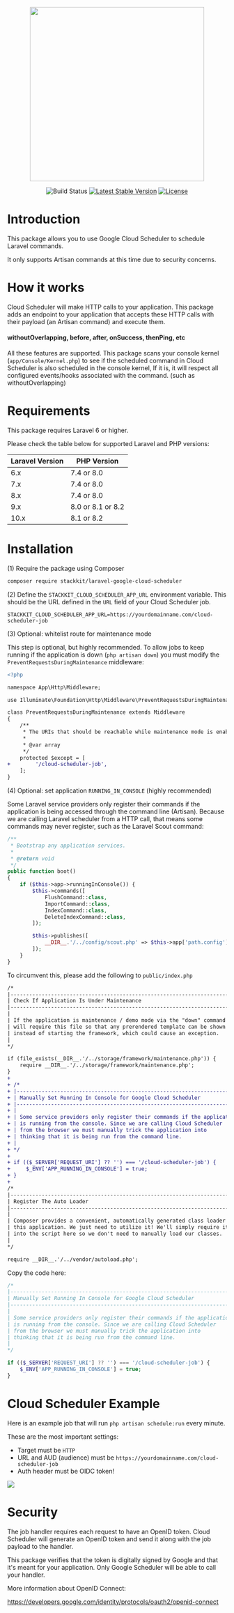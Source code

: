 <p align="center">
  <img src="/logo.png" width="400">
</p>
<p align="center">
<img src="https://github.com/stackkit/laravel-google-cloud-scheduler/workflows/Run%20tests/badge.svg?branch=master" alt="Build Status">
<a href="https://packagist.org/packages/stackkit/laravel-google-cloud-scheduler"><img src="https://poser.pugx.org/stackkit/laravel-google-cloud-scheduler/v/stable.svg" alt="Latest Stable Version"></a>
<a href="https://packagist.org/packages/stackkit/laravel-google-cloud-scheduler"><img src="https://poser.pugx.org/stackkit/laravel-google-cloud-scheduler/license.svg" alt="License"></a>
</p>

# Introduction

This package allows you to use Google Cloud Scheduler to schedule Laravel commands.

It only supports Artisan commands at this time due to security concerns.

# How it works

Cloud Scheduler will make HTTP calls to your application. This package adds an endpoint to your application that accepts these HTTP calls with their payload (an Artisan command) and execute them.

#### withoutOverlapping, before, after, onSuccess, thenPing, etc

All these features are supported. This package scans your console kernel (`app/Console/Kernel.php`) to see if the scheduled command in Cloud Scheduler is also scheduled in the console kernel, If it is, it will respect all configured events/hooks associated with the command. (such as withoutOverlapping) 

# Requirements

This package requires Laravel 6 or higher.

Please check the table below for supported Laravel and PHP versions:

|Laravel Version| PHP Version |
|---|---|
| 6.x | 7.4 or 8.0
| 7.x | 7.4 or 8.0
| 8.x | 7.4 or 8.0
| 9.x | 8.0 or 8.1 or 8.2
| 10.x | 8.1 or 8.2

# Installation

(1) Require the package using Composer

```bash
composer require stackkit/laravel-google-cloud-scheduler
```

(2) Define the `STACKKIT_CLOUD_SCHEDULER_APP_URL` environment variable. This should be the URL defined in the `URL` field of your Cloud Scheduler job.

```
STACKKIT_CLOUD_SCHEDULER_APP_URL=https://yourdomainname.com/cloud-scheduler-job
```

(3) Optional: whitelist route for maintenance mode

This step is optional, but highly recommended. To allow jobs to keep running if the application is down (`php artisan down`) you must modify the `PreventRequestsDuringMaintenance` middleware:

```diff
<?php

namespace App\Http\Middleware;

use Illuminate\Foundation\Http\Middleware\PreventRequestsDuringMaintenance as Middleware;

class PreventRequestsDuringMaintenance extends Middleware
{
    /**
     * The URIs that should be reachable while maintenance mode is enabled.
     *
     * @var array
     */
    protected $except = [
+        '/cloud-scheduler-job',
    ];
}

```

(4) Optional: set application `RUNNING_IN_CONSOLE` (highly recommended)

Some Laravel service providers only register their commands if the application is being accessed through the command line (Artisan). Because we are calling Laravel scheduler from a HTTP call, that means some commands may never register, such as the Laravel Scout command:

```php
/**
 * Bootstrap any application services.
 *
 * @return void
 */
public function boot()
{
    if ($this->app->runningInConsole()) {
        $this->commands([
            FlushCommand::class,
            ImportCommand::class,
            IndexCommand::class,
            DeleteIndexCommand::class,
        ]);

        $this->publishes([
            __DIR__.'/../config/scout.php' => $this->app['path.config'].DIRECTORY_SEPARATOR.'scout.php',
        ]);
    }
}
```

To circumvent this, please add the following to `public/index.php`

```diff
/*
|--------------------------------------------------------------------------
| Check If Application Is Under Maintenance
|--------------------------------------------------------------------------
|
| If the application is maintenance / demo mode via the "down" command we
| will require this file so that any prerendered template can be shown
| instead of starting the framework, which could cause an exception.
|
*/

if (file_exists(__DIR__.'/../storage/framework/maintenance.php')) {
    require __DIR__.'/../storage/framework/maintenance.php';
}
+ 
+ /*
+ |--------------------------------------------------------------------------
+ | Manually Set Running In Console for Google Cloud Scheduler
+ |--------------------------------------------------------------------------
+ |
+ | Some service providers only register their commands if the application
+ | is running from the console. Since we are calling Cloud Scheduler
+ | from the browser we must manually trick the application into
+ | thinking that it is being run from the command line.
+ |
+ */
+ 
+ if (($_SERVER['REQUEST_URI'] ?? '') === '/cloud-scheduler-job') {
+     $_ENV['APP_RUNNING_IN_CONSOLE'] = true;
+ }
+ 
/*
|--------------------------------------------------------------------------
| Register The Auto Loader
|--------------------------------------------------------------------------
|
| Composer provides a convenient, automatically generated class loader for
| this application. We just need to utilize it! We'll simply require it
| into the script here so we don't need to manually load our classes.
|
*/

require __DIR__.'/../vendor/autoload.php';
```

Copy the code here:

```php
/*
|--------------------------------------------------------------------------
| Manually Set Running In Console for Google Cloud Scheduler
|--------------------------------------------------------------------------
|
| Some service providers only register their commands if the application
| is running from the console. Since we are calling Cloud Scheduler
| from the browser we must manually trick the application into
| thinking that it is being run from the command line.
|
*/

if (($_SERVER['REQUEST_URI'] ?? '') === '/cloud-scheduler-job') {
    $_ENV['APP_RUNNING_IN_CONSOLE'] = true;
}
```

# Cloud Scheduler Example

Here is an example job that will run `php artisan schedule:run` every minute.

These are the most important settings:
- Target must be `HTTP`
- URL and AUD (audience) must be `https://yourdomainname.com/cloud-scheduler-job`
- Auth header must be OIDC token!

<img src="/example.png">

# Security

The job handler requires each request to have an OpenID token. Cloud Scheduler will generate an OpenID token and send it along with the job payload to the handler.

This package verifies that the token is digitally signed by Google and that it's meant for your application. Only Google Scheduler will be able to call your handler.

More information about OpenID Connect:

https://developers.google.com/identity/protocols/oauth2/openid-connect
